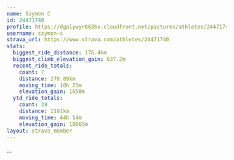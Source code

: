 ```yaml
---
name: Szymon C
id: 24471740
profile: https://dgalywyr863hv.cloudfront.net/pictures/athletes/24471740/7213253/2/large.jpg
username: szymon-c
strava_url: https://www.strava.com/athletes/24471740
stats:
  biggest_ride_distance: 176.4km
  biggest_climb_elevation_gain: 637.2m
  recent_ride_totals:
    count: 7
    distance: 278.89km
    moving_time: 10h 23m
    elevation_gain: 1650m
  ytd_ride_totals:
    count: 39
    distance: 1191km
    moving_time: 44h 14m
    elevation_gain: 10865m
layout: strava_member
--- 
```

...
